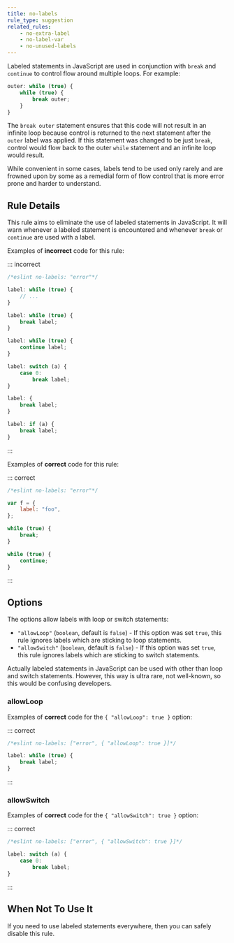 ```yaml
---
title: no-labels
rule_type: suggestion
related_rules:
    - no-extra-label
    - no-label-var
    - no-unused-labels
---
```


Labeled statements in JavaScript are used in conjunction with `break` and `continue` to control flow around multiple loops. For example:

```js
outer: while (true) {
    while (true) {
        break outer;
    }
}
```

The `break outer` statement ensures that this code will not result in an infinite loop because control is returned to the next statement after the `outer` label was applied. If this statement was changed to be just `break`, control would flow back to the outer `while` statement and an infinite loop would result.

While convenient in some cases, labels tend to be used only rarely and are frowned upon by some as a remedial form of flow control that is more error prone and harder to understand.

## Rule Details

This rule aims to eliminate the use of labeled statements in JavaScript. It will warn whenever a labeled statement is encountered and whenever `break` or `continue` are used with a label.

Examples of **incorrect** code for this rule:

::: incorrect

```js
/*eslint no-labels: "error"*/

label: while (true) {
    // ...
}

label: while (true) {
    break label;
}

label: while (true) {
    continue label;
}

label: switch (a) {
    case 0:
        break label;
}

label: {
    break label;
}

label: if (a) {
    break label;
}
```

:::

Examples of **correct** code for this rule:

::: correct

```js
/*eslint no-labels: "error"*/

var f = {
    label: "foo",
};

while (true) {
    break;
}

while (true) {
    continue;
}
```

:::

## Options

The options allow labels with loop or switch statements:

- `"allowLoop"` (`boolean`, default is `false`) - If this option was set `true`, this rule ignores labels which are sticking to loop statements.
- `"allowSwitch"` (`boolean`, default is `false`) - If this option was set `true`, this rule ignores labels which are sticking to switch statements.

Actually labeled statements in JavaScript can be used with other than loop and switch statements.
However, this way is ultra rare, not well-known, so this would be confusing developers.

### allowLoop

Examples of **correct** code for the `{ "allowLoop": true }` option:

::: correct

```js
/*eslint no-labels: ["error", { "allowLoop": true }]*/

label: while (true) {
    break label;
}
```

:::

### allowSwitch

Examples of **correct** code for the `{ "allowSwitch": true }` option:

::: correct

```js
/*eslint no-labels: ["error", { "allowSwitch": true }]*/

label: switch (a) {
    case 0:
        break label;
}
```

:::

## When Not To Use It

If you need to use labeled statements everywhere, then you can safely disable this rule.
